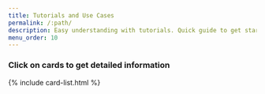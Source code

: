 ```yaml
---
title: Tutorials and Use Cases
permalink: /:path/
description: Easy understanding with tutorials. Quick guide to get started.
menu_order: 10
---
```

### Click on cards to get detailed information

{% include card-list.html %}
